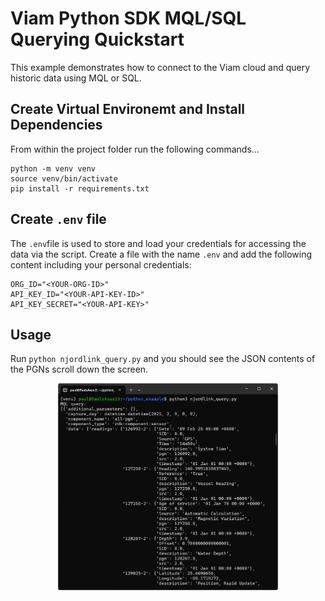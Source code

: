 # Viam Python SDK MQL/SQL Querying Quickstart

This example demonstrates how to connect to the Viam cloud and query historic data using MQL or SQL.

## Create Virtual Environemt and Install Dependencies

From within the project folder run the following commands...

```
python -m venv venv
source venv/bin/activate
pip install -r requirements.txt
```

## Create `.env` file

The `.env`file is used to store and load your credentials for accessing the data via the script.
Create a file with the name `.env` and add the following content including your personal credentials:

```
ORG_ID="<YOUR-ORG-ID>"
API_KEY_ID="<YOUR-API-KEY-ID>"
API_KEY_SECRET="<YOUR-API-KEY>"
```

## Usage

Run `python njordlink_query.py` and you should see the JSON contents of the PGNs scroll down the screen.

<div align="center">
<img src="/images/Python_Output.png" width=70%>
</div>
